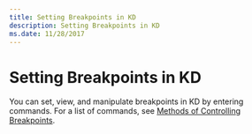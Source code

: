 ```yaml
---
title: Setting Breakpoints in KD
description: Setting Breakpoints in KD
ms.date: 11/28/2017
---
```


# Setting Breakpoints in KD


You can set, view, and manipulate breakpoints in KD by entering commands. For a list of commands, see [Methods of Controlling Breakpoints](methods-of-controlling-breakpoints.md).

 

 